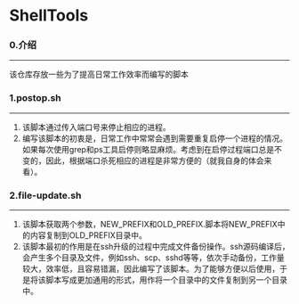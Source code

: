 # ShellTools
### 0.介绍
---
该仓库存放一些为了提高日常工作效率而编写的脚本

### 1.postop.sh
---
1. 该脚本通过传入端口号来停止相应的进程。
2. 编写该脚本的初衷是，日常工作中常常会遇到需要重复启停一个进程的情况。如果每次使用grep和ps工具启停则略显麻烦。考虑到在启停过程端口总是不变的，因此，根据端口杀死相应的进程是非常方便的（就我自身的体会来看）。

### 2.file-update.sh
---
1. 该脚本获取两个参数，NEW_PREFIX和OLD_PREFIX.脚本将NEW_PREFIX中的内容复制到OLD_PREFIX目录中。
2. 该脚本最初的作用是在ssh升级的过程中完成文件备份操作。ssh源码编译后，会产生多个目录及文件，例如ssh、scp、sshd等等，依次手动备份，工作量较大，效率低，且容易错漏，因此编写了该脚本。为了能够方便以后使用，于是将该脚本写成更加通用的形式，用作将一个目录中的文件复制到另一个目录中。
